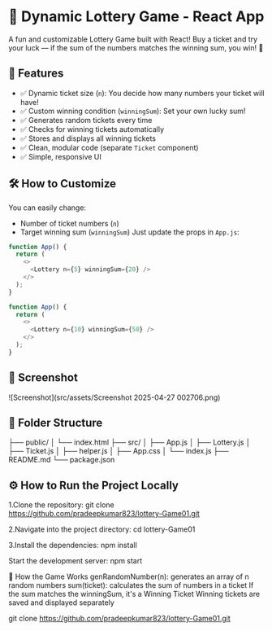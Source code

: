 # 🎲 Dynamic Lottery Game - React App
A fun and customizable Lottery Game built with React! Buy a ticket and try your luck — if the sum of the numbers matches the winning sum, you win! 🎉

## 🚀 Features
- ✅ Dynamic ticket size (`n`): You decide how many numbers your ticket will have!
- ✅ Custom winning condition (`winningSum`): Set your own lucky sum!
- ✅ Generates random tickets every time
- ✅ Checks for winning tickets automatically
- ✅ Stores and displays all winning tickets
- ✅ Clean, modular code (separate `Ticket` component)
- ✅ Simple, responsive UI

## 🛠️ How to Customize
You can easily change:
- Number of ticket numbers (`n`)
- Target winning sum (`winningSum`)
Just update the props in `App.js`:

```javascript
function App() {
  return (
    <>
      <Lottery n={5} winningSum={20} />
    </>
  );
}

function App() {
  return (
    <>
      <Lottery n={10} winningSum={50} />
    </>
  );
}
```
## 📸 Screenshot

![Screenshot](src/assets/Screenshot 2025-04-27 002706.png) <!-- Add an actual screenshot image in the root folder with the name "screenshot.png" -->

## 📂 Folder Structure
├── public/
│   └── index.html
├── src/
│   ├── App.js
│   ├── Lottery.js
│   ├── Ticket.js
│   ├── helper.js
│   ├── App.css
│   └── index.js
├── README.md
└── package.json

## ⚙️ How to Run the Project Locally
1.Clone the repository:
git clone https://github.com/pradeepkumar823/lottery-Game01.git

2.Navigate into the project directory:
cd lottery-Game01

3.Install the dependencies:
npm install

Start the development server:
npm start

📖 How the Game Works
genRandomNumber(n): generates an array of n random numbers
sum(ticket): calculates the sum of numbers in a ticket
If the sum matches the winningSum, it's a Winning Ticket
Winning tickets are saved and displayed separately



git clone https://github.com/pradeepkumar823/lottery-Game01.git
